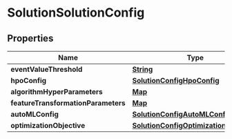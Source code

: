 

# SolutionSolutionConfig


## Properties

| Name | Type | Description | Notes |
|------------ | ------------- | ------------- | -------------|
|**eventValueThreshold** | [**String**](String.md) |  |  [optional] |
|**hpoConfig** | [**SolutionConfigHpoConfig**](SolutionConfigHpoConfig.md) |  |  [optional] |
|**algorithmHyperParameters** | [**Map**](Map.md) |  |  [optional] |
|**featureTransformationParameters** | [**Map**](Map.md) |  |  [optional] |
|**autoMLConfig** | [**SolutionConfigAutoMLConfig**](SolutionConfigAutoMLConfig.md) |  |  [optional] |
|**optimizationObjective** | [**SolutionConfigOptimizationObjective**](SolutionConfigOptimizationObjective.md) |  |  [optional] |



